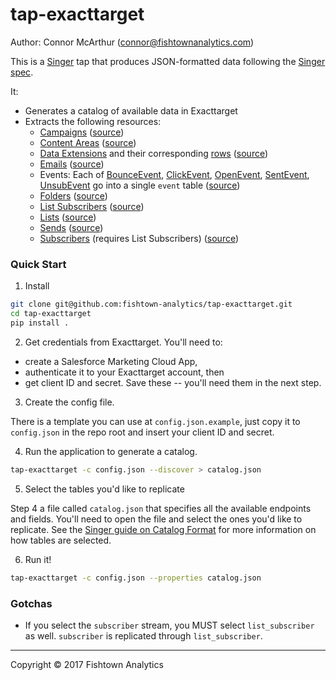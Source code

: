 # tap-exacttarget

Author: Connor McArthur (connor@fishtownanalytics.com)

This is a [Singer](http://singer.io) tap that produces JSON-formatted data following the [Singer spec](https://github.com/singer-io/getting-started/blob/master/SPEC.md).

It:

- Generates a catalog of available data in Exacttarget
- Extracts the following resources:
  - [Campaigns](https://developer.salesforce.com/docs/atlas.en-us.noversion.mc-apis.meta/mc-apis/campaign.htm) ([source](../blob/master/campaigns.py))
  - [Content Areas](https://developer.salesforce.com/docs/atlas.en-us.noversion.mc-apis.meta/mc-apis/contentarea.htm) ([source](../blob/master/content_areas.py))
  - [Data Extensions](https://developer.salesforce.com/docs/atlas.en-us.noversion.mc-apis.meta/mc-apis/dataextension.htm) and their corresponding [rows](https://developer.salesforce.com/docs/atlas.en-us.noversion.mc-apis.meta/mc-apis/dataextensionobject.htm) ([source](../blob/master/data_extensions.py))
  - [Emails](https://developer.salesforce.com/docs/atlas.en-us.noversion.mc-apis.meta/mc-apis/email.htm) ([source](../blob/master/emails.py))
  - Events: Each of [BounceEvent](https://developer.salesforce.com/docs/atlas.en-us.noversion.mc-apis.meta/mc-apis/bounceevent.htm), [ClickEvent](https://developer.salesforce.com/docs/atlas.en-us.noversion.mc-apis.meta/mc-apis/clickevent.htm), [OpenEvent](https://developer.salesforce.com/docs/atlas.en-us.noversion.mc-apis.meta/mc-apis/openevent.htm), [SentEvent](https://developer.salesforce.com/docs/atlas.en-us.noversion.mc-apis.meta/mc-apis/sentevent.htm), [UnsubEvent](https://developer.salesforce.com/docs/atlas.en-us.noversion.mc-apis.meta/mc-apis/unsubevent.htm) go into a single `event` table ([source](../blob/master/events.py))
  - [Folders](https://developer.salesforce.com/docs/atlas.en-us.noversion.mc-apis.meta/mc-apis/datafolder.htm) ([source](../blob/master/folders.py))
  - [List Subscribers](https://developer.salesforce.com/docs/atlas.en-us.noversion.mc-apis.meta/mc-apis/listsubscriber.htm) ([source](../blob/master/list_subscribers.py))
  - [Lists](https://developer.salesforce.com/docs/atlas.en-us.noversion.mc-apis.meta/mc-apis/list.htm) ([source](../blob/master/lists.py))
  - [Sends](https://developer.salesforce.com/docs/atlas.en-us.noversion.mc-apis.meta/mc-apis/send.htm) ([source](../blob/master/sends.py))
  - [Subscribers](https://developer.salesforce.com/docs/atlas.en-us.noversion.mc-apis.meta/mc-apis/send.htm) (requires List Subscribers) ([source](../blob/master/subscribers.py))

### Quick Start

1. Install

```bash
git clone git@github.com:fishtown-analytics/tap-exacttarget.git
cd tap-exacttarget
pip install .
```

2. Get credentials from Exacttarget. You'll need to:

- create a Salesforce Marketing Cloud App,
- authenticate it to your Exacttarget account, then
- get client ID and secret. Save these -- you'll need them in the next step.

3. Create the config file.

There is a template you can use at `config.json.example`, just copy it to `config.json` in the repo root and insert your client ID and secret.

4. Run the application to generate a catalog.

```bash
tap-exacttarget -c config.json --discover > catalog.json
```

5. Select the tables you'd like to replicate

Step 4 a file called `catalog.json` that specifies all the available endpoints and fields. You'll need to open the file and select the ones you'd like to replicate. See the [Singer guide on Catalog Format](https://github.com/singer-io/getting-started/blob/c3de2a10e10164689ddd6f24fee7289184682c1f/BEST_PRACTICES.md#catalog-format) for more information on how tables are selected.

6. Run it!

```bash
tap-exacttarget -c config.json --properties catalog.json
```

### Gotchas

- If you select the `subscriber` stream, you MUST select `list_subscriber` as well. `subscriber` is replicated through `list_subscriber`.

---

Copyright &copy; 2017 Fishtown Analytics
